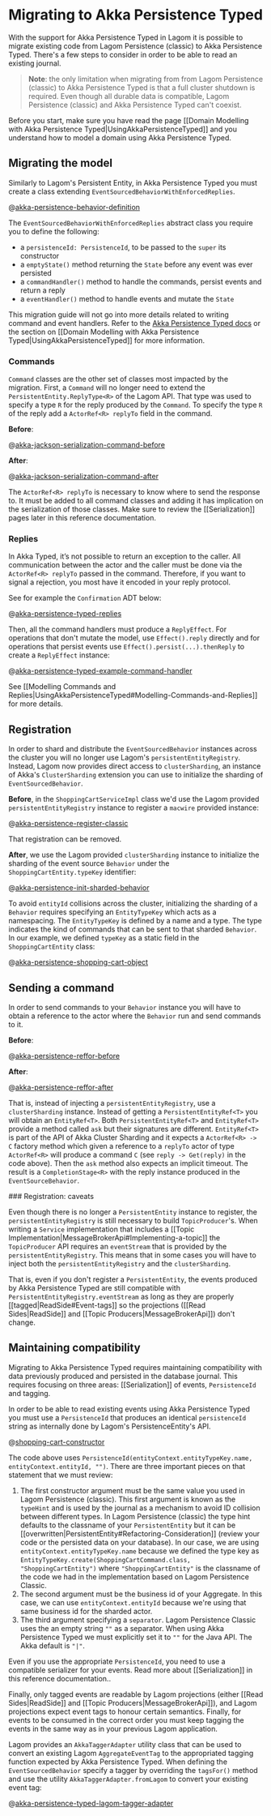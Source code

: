 # Migrating to Akka Persistence Typed

With the support for Akka Persistence Typed in Lagom it is possible to migrate existing code from Lagom Persistence (classic) to Akka Persistence Typed. There's a few steps to consider in order to be able to read an existing journal.

> **Note**: the only limitation when migrating from from Lagom Persistence (classic) to Akka Persistence Typed is that a full cluster shutdown is required. Even though all durable data is compatible, Lagom Persistence (classic) and Akka Persistence Typed can't coexist.

Before you start, make sure you have read the page [[Domain Modelling with Akka Persistence Typed|UsingAkkaPersistenceTyped]] and you understand how to model a domain using Akka Persistence Typed.

## Migrating the model

Similarly to Lagom's Persistent Entity, in Akka Persistence Typed you must create a class extending `EventSourcedBehaviorWithEnforcedReplies`.

@[akka-persistence-behavior-definition](../../../../../dev/sbt-plugin/src/sbt-test/sbt-plugin/akka-persistence-typed-migration-java/shopping-cart-akka-persistence-typed/src/main/java/com/example/shoppingcart/impl/ShoppingCartEntity.java)

The `EventSourcedBehaviorWithEnforcedReplies` abstract class you require you to define the following:

* a `persistenceId: PersistenceId`, to be passed to the `super` its constructor
* a `emptyState()` method returning the `State` before any event was ever persisted
* a `commandHandler()` method to handle the commands, persist events and return a reply
* a `eventHandler()` method to handle events and mutate the `State`

This migration guide will not go into more details related to writing command and event handlers. Refer to the [Akka Persistence Typed docs](https://doc.akka.io/docs/akka/2.6/typed/index-persistence.html?language=Java) or the section on [[Domain Modelling with Akka Persistence Typed|UsingAkkaPersistenceTyped]] for more information.

### Commands

`Command` classes are the other set of classes most impacted by the migration. First, a `Command` will no longer need to extend the `PersistentEntity.ReplyType<R>` of the Lagom API. That type was used to specify a type `R` for the reply produced by the `Command`. To specify the type `R` of the reply add a `ActorRef<R> replyTo` field in the command.

__Before__:

@[akka-jackson-serialization-command-before](../../../../../dev/sbt-plugin/src/sbt-test/sbt-plugin/akka-persistence-typed-migration-java/shopping-cart-lagom-persistence/src/main/java/com/example/shoppingcart/impl/ShoppingCartCommand.java)

__After__:

@[akka-jackson-serialization-command-after](../../../../../dev/sbt-plugin/src/sbt-test/sbt-plugin/akka-persistence-typed-migration-java/shopping-cart-akka-persistence-typed/src/main/java/com/example/shoppingcart/impl/ShoppingCartCommand.java)

The `ActorRef<R> replyTo` is necessary to know where to send the response to. It must be added to all command classes and adding it has implication on the serialization of those classes. Make sure to review the [[Serialization]] pages later in this reference documentation.

### Replies

In Akka Typed, it’s not possible to return an exception to the caller. All communication between the actor and the caller must be done via the `ActorRef<R> replyTo` passed in the command. Therefore, if you want to signal a rejection, you most have it encoded in your reply protocol.

See for example the `Confirmation` ADT below:

@[akka-persistence-typed-replies](../../../../../dev/sbt-plugin/src/sbt-test/sbt-plugin/akka-persistence-typed-migration-java/shopping-cart-akka-persistence-typed/src/main/java/com/example/shoppingcart/impl/ShoppingCartCommand.java)

Then, all the command handlers must produce a `ReplyEffect`. For operations that don't mutate the model, use `Effect().reply` directly and for operations that persist events use `Effect().persist(...).thenReply` to create a `ReplyEffect` instance:

@[akka-persistence-typed-example-command-handler](../../../../../dev/sbt-plugin/src/sbt-test/sbt-plugin/akka-persistence-typed-migration-java/shopping-cart-akka-persistence-typed/src/main/java/com/example/shoppingcart/impl/ShoppingCartEntity.java)

See [[Modelling Commands and Replies|UsingAkkaPersistenceTyped#Modelling-Commands-and-Replies]] for more details.

## Registration

In order to shard and distribute the `EventSourcedBehavior` instances across the cluster you will no longer use Lagom's `persistentEntityRegistry`. Instead, Lagom now provides direct access to `clusterSharding`, an instance of Akka's `ClusterSharding` extension you can use to initialize the sharding of `EventSourcedBehavior`.

__Before__, in the `ShoppingCartServiceImpl` class we'd use the Lagom provided `persistentEntityRegistry` instance to register a `macwire` provided instance:

@[akka-persistence-register-classic](../../../../../dev/sbt-plugin/src/sbt-test/sbt-plugin/akka-persistence-typed-migration-java/shopping-cart-lagom-persistence/src/main/java/com/example/shoppingcart/impl/ShoppingCartServiceImpl.java)

That registration can be removed.

__After__, we use the Lagom provided `clusterSharding` instance to initialize the sharding of the event source `Behavior` under the `ShoppingCartEntity.typeKey` identifier:

@[akka-persistence-init-sharded-behavior](../../../../../dev/sbt-plugin/src/sbt-test/sbt-plugin/akka-persistence-typed-migration-java/shopping-cart-akka-persistence-typed/src/main/java/com/example/shoppingcart/impl/ShoppingCartServiceImpl.java)

To avoid `entityId` collisions across the cluster, initializing the sharding of a `Behavior` requires specifying an `EntityTypeKey` which acts as a namespacing. The `EntityTypeKey` is defined by a name and a type. The type indicates the kind of commands that can be sent to that sharded `Behavior`. In our example, we defined `typeKey` as a static field in the `ShoppingCartEntity` class:

@[akka-persistence-shopping-cart-object](../../../../../dev/sbt-plugin/src/sbt-test/sbt-plugin/akka-persistence-typed-migration-java/shopping-cart-akka-persistence-typed/src/main/java/com/example/shoppingcart/impl/ShoppingCartEntity.java)

## Sending a command

In order to send commands to your `Behavior` instance you will have to obtain a reference to the actor where the `Behavior` run and send commands to it.

__Before__:

@[akka-persistence-reffor-before](../../../../../dev/sbt-plugin/src/sbt-test/sbt-plugin/akka-persistence-typed-migration-java/shopping-cart-lagom-persistence/src/main/java/com/example/shoppingcart/impl/ShoppingCartServiceImpl.java)

__After__:

@[akka-persistence-reffor-after](../../../../../dev/sbt-plugin/src/sbt-test/sbt-plugin/akka-persistence-typed-migration-java/shopping-cart-akka-persistence-typed/src/main/java/com/example/shoppingcart/impl/ShoppingCartServiceImpl.java)

That is, instead of injecting a `persistentEntityRegistry`, use a `clusterSharding` instance. Instead of getting a `PersistentEntityRef<T>` you will obtain an `EntityRef<T>`. Both `PersistentEntityRef<T>` and `EntityRef<T>` provide a method called `ask` but their signatures are different. `EntityRef<T>` is part of the API of Akka Cluster Sharding and it expects a `ActorRef<R> -> C` factory method which given a reference to a `replyTo` actor of type `ActorRef<R>` will produce a command `C` (see `reply -> Get(reply)` in the code above). Then the `ask` method also expects an implicit timeout. The result is a `CompletionStage<R>` with the reply instance produced in the `EventSourceBehavior`.

### Registration: caveats

Even though there is no longer a `PersistentEntity` instance to register, the `persistentEntityRegistry` is still necessary to build `TopicProducer`'s. When writing a `Service` implementation that includes a [[Topic Implementation|MessageBrokerApi#Implementing-a-topic]] the `TopicProducer` API requires an `eventStream` that is provided by the `persistentEntityRegistry`. This means that in some cases you will have to inject both the `persistentEntityRegistry` and the `clusterSharding`.

That is, even if you don't register a `PersistentEntity`, the events produced by Akka Persistence Typed are still compatible with `PersistentEntityRegistry.eventStream` as long as they are properly [[tagged|ReadSide#Event-tags]] so the projections ([[Read Sides|ReadSide]] and [[Topic Producers|MessageBrokerApi]]) don't change.

## Maintaining compatibility

Migrating to Akka Persistence Typed requires maintaining compatibility with data previously produced and persisted in the database journal. This requires focusing on three areas: [[Serialization]] of events, `PersistenceId` and tagging.

In order to be able to read existing events using Akka Persistence Typed you must use a `PersistenceId` that produces an identical `persistenceId` string as internally done by Lagom's PersistenceEntity's API.

@[shopping-cart-constructor](../../../../../dev/sbt-plugin/src/sbt-test/sbt-plugin/akka-persistence-typed-migration-java/shopping-cart-akka-persistence-typed/src/main/java/com/example/shoppingcart/impl/ShoppingCartEntity.java)

The code above uses `PersistenceId(entityContext.entityTypeKey.name, entityContext.entityId, "")`. There are three important pieces on that statement that we must review:

1. The first constructor argument must be the same value you used in Lagom Persistence (classic). This first argument is known as the `typeHint` and is used by the journal as a mechanism to avoid ID collision between different types. In Lagom Persistence (classic) the type hint defaults to the classname of your `PersistentEntity` but it can be [[overwritten|PersistentEntity#Refactoring-Consideration]] (review your code or the persisted data on your database). In our case, we are using `entityContext.entityTypeKey.name` because we defined the type key as `EntityTypeKey.create(ShoppingCartCommand.class, "ShoppingCartEntity")` where `"ShoppingCartEntity"` is the classname of the code we had in the implementation based on Lagom Persistence Classic.
2. The second argument must be the business id of your Aggregate. In this case, we can use `entityContext.entityId` because we're using that same business id for the sharded actor.
3. The third argument specifying a `separator`. Lagom Persistence Classic uses the an empty string `""` as a separator. When using Akka Persistence Typed we must explicitly set it to `""` for the Java API. The Akka default is `"|"`.

Even if you use the appropriate `PersistenceId`, you need to use a compatible serializer for your events. Read more about [[Serialization]] in this reference documentation..

Finally, only tagged events are readable by Lagom projections (either [[Read Sides|ReadSide]] and [[Topic Producers|MessageBrokerApi]]), and Lagom projections expect event tags to honour certain semantics. Finally, for events to be consumed in the correct order you must keep tagging the events in the same way as in your previous Lagom application.

Lagom provides an `AkkaTaggerAdapter` utility class that can be used to convert an existing Lagom `AggregateEventTag` to the appropriated tagging function expected by Akka Persistence Typed. When defining the `EventSourcedBehavior` specify a tagger by overriding the `tagsFor()` method and use the utility `AkkaTaggerAdapter.fromLagom` to convert your existing event tag:

@[akka-persistence-typed-lagom-tagger-adapter](../../../../../dev/sbt-plugin/src/sbt-test/sbt-plugin/akka-persistence-typed-migration-java/shopping-cart-akka-persistence-typed/src/main/java/com/example/shoppingcart/impl/ShoppingCartEntity.java)
